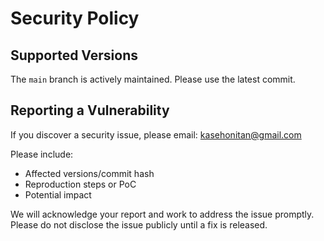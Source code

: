 # Security Policy

## Supported Versions

The `main` branch is actively maintained. Please use the latest commit.

## Reporting a Vulnerability

If you discover a security issue, please email: kasehonitan@gmail.com

Please include:

- Affected versions/commit hash
- Reproduction steps or PoC
- Potential impact

We will acknowledge your report and work to address the issue promptly. Please do not disclose the issue publicly until a fix is released.

